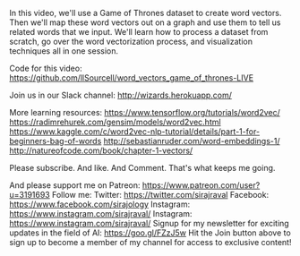 In this video, we'll use a Game of Thrones dataset to create word vectors. Then we'll map these word vectors out on a graph and use them to tell us related words that we input. We'll learn how to process a dataset from scratch, go over the word vectorization process, and visualization techniques all in one session.

Code for this video:
https://github.com/llSourcell/word_vectors_game_of_thrones-LIVE

Join us in our Slack channel:
http://wizards.herokuapp.com/

More learning resources:
https://www.tensorflow.org/tutorials/word2vec/
https://radimrehurek.com/gensim/models/word2vec.html
https://www.kaggle.com/c/word2vec-nlp-tutorial/details/part-1-for-beginners-bag-of-words
http://sebastianruder.com/word-embeddings-1/
http://natureofcode.com/book/chapter-1-vectors/

Please subscribe. And like. And Comment. That's what keeps me going.

And please support me on Patreon:
https://www.patreon.com/user?u=3191693
Follow me:
Twitter: https://twitter.com/sirajraval
Facebook: https://www.facebook.com/sirajology Instagram: https://www.instagram.com/sirajraval/ Instagram: https://www.instagram.com/sirajraval/ 
Signup for my newsletter for exciting updates in the field of AI:
https://goo.gl/FZzJ5w
Hit the Join button above to sign up to become a member of my channel for access to exclusive content!